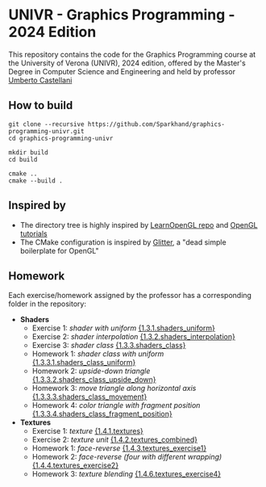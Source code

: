 # UNIVR - Graphics Programming - 2024 Edition

This repository contains the code for the Graphics Programming course at the University of Verona (UNIVR), 2024 edition, offered by the Master's Degree in Computer Science and Engineering and held by professor [Umberto Castellani](https://github.com/cstmrt42)

## How to build

```
git clone --recursive https://github.com/Sparkhand/graphics-programming-univr.git
cd graphics-programming-univr

mkdir build
cd build

cmake ..
cmake --build .
```

## Inspired by
- The directory tree is highly inspired by [LearnOpenGL repo](https://github.com/JoeyDeVries/LearnOpenGL) and [OpenGL tutorials](https://learnopengl.com/)
- The CMake configuration is inspired by [Glitter](https://github.com/Polytonic/Glitter), a "dead simple boilerplate for OpenGL"

## Homework

Each exercise/homework assigned by the professor has a corresponding folder in the repository:

- **Shaders**
  - Exercise 1: *shader with uniform* [{1.3.1.shaders_uniform}](src/1.3.1.shaders_uniform)
  - Exercise 2: *shader interpolation* [{1.3.2.shaders_interpolation}](src/1.3.2.shaders_interpolation)
  - Exercise 3: *shader class* [{1.3.3.shaders_class}](src/1.3.3.shaders_class)
  - Homework 1: *shader class with uniform* [{1.3.3.1.shaders_class_uniform}](src/1.3.3.1.shaders_class_uniform/)
  - Homework 2: *upside-down triangle* [{1.3.3.2.shaders_class_upside_down}](src/1.3.3.2.shaders_class_upside_down/)
  - Homework 3: *move triangle along horizontal axis* [{1.3.3.3.shaders_class_movement}](src/1.3.3.3.shaders_class_movement/)
  - Homework 4: *color triangle with fragment position* [{1.3.3.4.shaders_class_fragment_position}](src/1.3.3.4.shaders_class_fragment_position/)
- **Textures**
  - Exercise 1: *texture* [{1.4.1.textures}](src/1.4.1.textures)
  - Exercise 2: *texture unit* [{1.4.2.textures_combined}](src/1.4.2.textures_combined)
  - Homework 1: *face-reverse* [{1.4.3.textures_exercise1}](src/1.4.3.textures_exercise1)
  - Homework 2: *face-reverse (four with different wrapping)* [{1.4.4.textures_exercise2}](src/1.4.4.textures_exercise2)
  - Homework 3: *texture blending* [{1.4.6.textures_exercise4}](src/1.4.6.textures_exercise4)